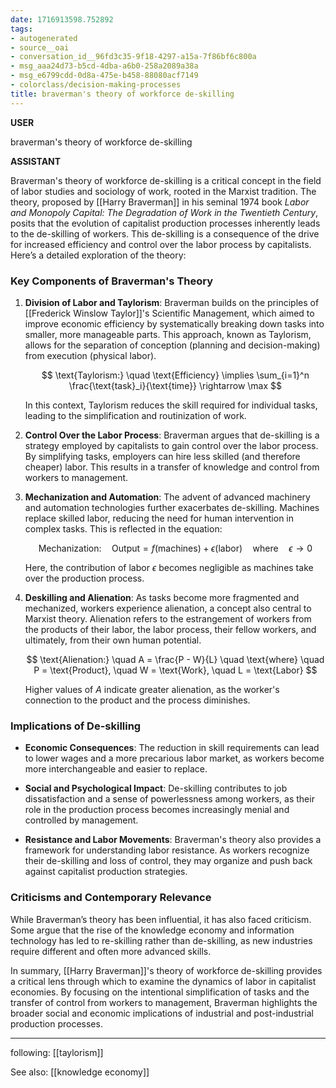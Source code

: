```yaml
---
date: 1716913598.752892
tags:
- autogenerated
- source__oai
- conversation_id__96fd3c35-9f18-4297-a15a-7f86bf6c800a
- msg_aaa24d73-b5cd-4dba-a6b0-258a2089a38a
- msg_e6799cdd-0d8a-475e-b458-88080acf7149
- colorclass/decision-making-processes
title: braverman's theory of workforce de-skilling
---
```


**USER**

braverman's theory of workforce de-skilling


**ASSISTANT**

Braverman's theory of workforce de-skilling is a critical concept in the field of labor studies and sociology of work, rooted in the Marxist tradition. The theory, proposed by [[Harry Braverman]] in his seminal 1974 book *Labor and Monopoly Capital: The Degradation of Work in the Twentieth Century*, posits that the evolution of capitalist production processes inherently leads to the de-skilling of workers. This de-skilling is a consequence of the drive for increased efficiency and control over the labor process by capitalists. Here’s a detailed exploration of the theory:

### Key Components of Braverman's Theory

1. **Division of Labor and Taylorism**:
   Braverman builds on the principles of [[Frederick Winslow Taylor]]'s Scientific Management, which aimed to improve economic efficiency by systematically breaking down tasks into smaller, more manageable parts. This approach, known as Taylorism, allows for the separation of conception (planning and decision-making) from execution (physical labor).

   $$ \text{Taylorism:} \quad \text{Efficiency} \implies \sum_{i=1}^n \frac{\text{task}_i}{\text{time}} \rightarrow \max $$

   In this context, Taylorism reduces the skill required for individual tasks, leading to the simplification and routinization of work. 

2. **Control Over the Labor Process**:
   Braverman argues that de-skilling is a strategy employed by capitalists to gain control over the labor process. By simplifying tasks, employers can hire less skilled (and therefore cheaper) labor. This results in a transfer of knowledge and control from workers to management.

3. **Mechanization and Automation**:
   The advent of advanced machinery and automation technologies further exacerbates de-skilling. Machines replace skilled labor, reducing the need for human intervention in complex tasks. This is reflected in the equation:

   $$ \text{Mechanization:} \quad \text{Output} = f(\text{machines}) + \epsilon(\text{labor}) \quad \text{where} \quad \epsilon \to 0 $$

   Here, the contribution of labor $\epsilon$ becomes negligible as machines take over the production process.

4. **Deskilling and Alienation**:
   As tasks become more fragmented and mechanized, workers experience alienation, a concept also central to Marxist theory. Alienation refers to the estrangement of workers from the products of their labor, the labor process, their fellow workers, and ultimately, from their own human potential.

   $$ \text{Alienation:} \quad A = \frac{P - W}{L} \quad \text{where} \quad P = \text{Product}, \quad W = \text{Work}, \quad L = \text{Labor} $$

   Higher values of $A$ indicate greater alienation, as the worker's connection to the product and the process diminishes.

### Implications of De-skilling

- **Economic Consequences**:
  The reduction in skill requirements can lead to lower wages and a more precarious labor market, as workers become more interchangeable and easier to replace.

- **Social and Psychological Impact**:
  De-skilling contributes to job dissatisfaction and a sense of powerlessness among workers, as their role in the production process becomes increasingly menial and controlled by management.

- **Resistance and Labor Movements**:
  Braverman's theory also provides a framework for understanding labor resistance. As workers recognize their de-skilling and loss of control, they may organize and push back against capitalist production strategies.

### Criticisms and Contemporary Relevance

While Braverman’s theory has been influential, it has also faced criticism. Some argue that the rise of the knowledge economy and information technology has led to re-skilling rather than de-skilling, as new industries require different and often more advanced skills.

In summary, [[Harry Braverman]]'s theory of workforce de-skilling provides a critical lens through which to examine the dynamics of labor in capitalist economies. By focusing on the intentional simplification of tasks and the transfer of control from workers to management, Braverman highlights the broader social and economic implications of industrial and post-industrial production processes.


---


following: [[taylorism]]

See also: [[knowledge economy]]